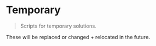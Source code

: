 # Temporary
> Scripts for temporary solutions.

These will be replaced or changed + relocated in the future.